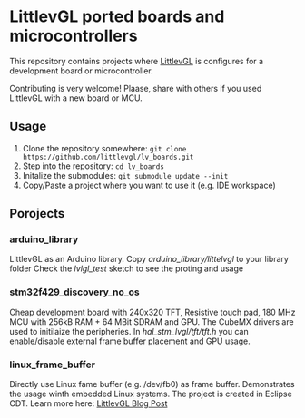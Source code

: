 # LittlevGL ported boards and microcontrollers

This repository contains projects where [LittlevGL](https://littlevgl.com) is configures for a development board or microcontroller. 

Contributing is very welcome! Plaase, share with others if you used LittlevGL with a new board or MCU.

## Usage
1. Clone the repository somewhere: `git clone https://github.com/littlevgl/lv_boards.git`
2. Step into the repository: `cd lv_boards`
3. Initalize the submodules: `git submodule update --init`
4. Copy/Paste a project where you want to use it (e.g. IDE workspace)

## Porojects

### arduino_library
LittlevGL as an Arduino library. 
Copy *arduino_library/littelvgl* to your library folder
Check the *lvlgl_test* sketch to see the proting and usage

### stm32f429_discovery_no_os
Cheap development board with 240x320 TFT, Resistive touch pad, 180 MHz MCU with 256kB RAM + 64 MBit SDRAM and GPU.
The CubeMX drivers are used to initilaize the peripheries. In *hal_stm_lvgl/tft/tft.h* you can enable/disable external frame buffer placement and GPU usage.

### linux_frame_buffer
Directly use Linux fame buffer (e.g. /dev/fb0) as frame buffer. Demonstrates the usage winth embedded Linux systems. The project is created in Eclipse CDT. Learn more here: [LittlevGL Blog Post](https://littlevgl.com/blog/23/embedded-gui-using-linux-frame-buffer-device-with-littlevgl)

